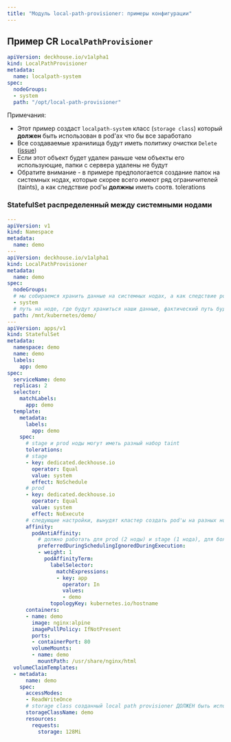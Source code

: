 ```yaml
---
title: "Модуль local-path-provisioner: примеры конфигурации"
---
```


## Пример CR `LocalPathProvisioner`

```yaml
apiVersion: deckhouse.io/v1alpha1
kind: LocalPathProvisioner
metadata:
  name: localpath-system
spec:
  nodeGroups:
  - system
  path: "/opt/local-path-provisioner"
```

Примечания:

- Этот пример создаст `localpath-system` класс (`storage class`) который **должен** быть использован в pod'ах что бы все заработало
- Все создаваемые хранилища будут иметь политику очистки `Delete` ([issue](https://github.com/deckhouse/deckhouse/issues/360))
- Если этот объект будет удален раньше чем объекты его использующие, папки с сервера удалены не будут
- Обратите внимание - в примере предпологается создание папок на системных нодах, которые скорее всего имеют ряд ограничителей (taints), а как следствие pod'ы **должны** иметь соотв. tolerations

### StatefulSet распределенный между системными нодами

```yaml
---
apiVersion: v1
kind: Namespace
metadata:
  name: demo
---
apiVersion: deckhouse.io/v1alpha1
kind: LocalPathProvisioner
metadata:
  name: demo
spec:
  nodeGroups:
  # мы собираемся хранить данные на системных нодах, а как следствие pod'ы ДОЛЖНЫ иметь соотв. tolerations
  - system
  # путь на ноде, где будут храниться наши данные, фактический путь будет похожим на "/mnt/kubernetes/demo/pvc-{guid}_{namespace}_{volumeclaimtemplates_name}-{statefulset_metadata_name}-{number}"
  path: /mnt/kubernetes/demo/
---
apiVersion: apps/v1
kind: StatefulSet
metadata:
  namespace: demo
  name: demo
  labels:
    app: demo
spec:
  serviceName: demo
  replicas: 2
  selector:
    matchLabels:
      app: demo
  template:
    metadata:
      labels:
        app: demo
    spec:
      # stage и prod ноды могут иметь разный набор taint
      tolerations:
      # stage
      - key: dedicated.deckhouse.io
        operator: Equal
        value: system
        effect: NoSchedule
      # prod
      - key: dedicated.deckhouse.io
        operator: Equal
        value: system
        effect: NoExecute
      # следующие настройки, вынудят кластер создать pod'ы на разных нодах, а как следствие local path provisioner так же создаст папки на разных нодах
      affinity:
        podAntiAffinity:
          # должно работать для prod (2 ноды) и stage (1 нода), для более жесткого ограничения используйте "requiredDuringSchedulingIgnoredDuringExecution"
          preferredDuringSchedulingIgnoredDuringExecution:
          - weight: 1
            podAffinityTerm:
              labelSelector:
                matchExpressions:
                - key: app
                  operator: In
                  values:
                  - demo
              topologyKey: kubernetes.io/hostname
      containers:
      - name: demo
        image: nginx:alpine
        imagePullPolicy: IfNotPresent
        ports:
        - containerPort: 80
        volumeMounts:
        - name: demo
          mountPath: /usr/share/nginx/html
  volumeClaimTemplates:
  - metadata:
      name: demo
    spec:
      accessModes:
      - ReadWriteOnce
      # storage class созданный local path provisioner ДОЛЖЕН быть использован здесь
      storageClassName: demo
      resources:
        requests:
          storage: 128Mi
```
